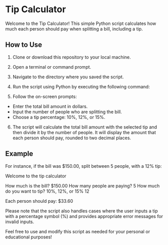 # Tip Calculator

Welcome to the Tip Calculator! This simple Python script calculates how much each person should pay when splitting a bill, including a tip.

## How to Use

1. Clone or download this repository to your local machine.

2. Open a terminal or command prompt.

3. Navigate to the directory where you saved the script.

4. Run the script using Python by executing the following command:

5. Follow the on-screen prompts:

- Enter the total bill amount in dollars.
- Input the number of people who are splitting the bill.
- Choose a tip percentage: 10%, 12%, or 15%.

6. The script will calculate the total bill amount with the selected tip and then divide it by the number of people. It will display the amount that each person should pay, rounded to two decimal places.

## Example

For instance, if the bill was $150.00, split between 5 people, with a 12% tip:

Welcome to the tip calculator

How much is the bill? $150.00
How many people are paying? 5
How much do you want to tip? 10%, 12%, or 15% 12

Each person should pay: $33.60


Please note that the script also handles cases where the user inputs a tip with a percentage symbol (%) and provides appropriate error messages for invalid inputs.

Feel free to use and modify this script as needed for your personal or educational purposes!
